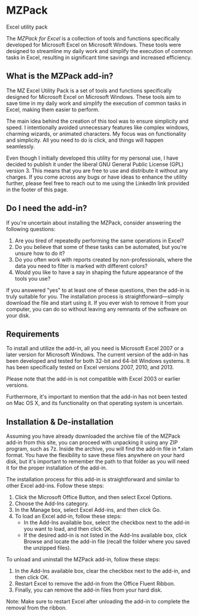# MZPack
Excel utility pack

The *MZPack for Excel* is a collection of tools and functions specifically developed for Microsoft Excel on Microsoft Windows. These tools were designed to streamline my daily work and simplify the execution of common tasks in Excel, resulting in significant time savings and increased efficiency.

## What is the MZPack add-in?

The MZ Excel Utility Pack is a set of tools and functions specifically designed for Microsoft Excel on Microsoft Windows. These tools aim to save time in my daily work and simplify the execution of common tasks in Excel, making them easier to perform.

The main idea behind the creation of this tool was to ensure simplicity and speed. I intentionally avoided unnecessary features like complex windows, charming wizards, or animated characters. My focus was on functionality and simplicity. All you need to do is click, and things will happen seamlessly.

Even though I initially developed this utility for my personal use, I have decided to publish it under the liberal GNU General Public License (GPL) version 3. This means that you are free to use and distribute it without any charges. If you come across any bugs or have ideas to enhance the utility further, please feel free to reach out to me using the LinkedIn link provided in the footer of this page.

## Do I need the add-in?

If you're uncertain about installing the MZPack, consider answering the following questions:

1. Are you tired of repeatedly performing the same operations in Excel?
2. Do you believe that some of these tasks can be automated, but you're unsure how to do it?
3. Do you often work with reports created by non-professionals, where the data you need to filter is marked with different colors?
4. Would you like to have a say in shaping the future appearance of the tools you use?

If you answered "yes" to at least one of these questions, then the add-in is truly suitable for you. The installation process is straightforward—simply download the file and start using it. If you ever wish to remove it from your computer, you can do so without leaving any remnants of the software on your disk.

## Requirements

To install and utilize the add-in, all you need is Microsoft Excel 2007 or a later version for Microsoft Windows. The current version of the add-in has been developed and tested for both 32-bit and 64-bit Windows systems. It has been specifically tested on Excel versions 2007, 2010, and 2013.

Please note that the add-in is not compatible with Excel 2003 or earlier versions.

Furthermore, it's important to mention that the add-in has not been tested on Mac OS X, and its functionality on that operating system is uncertain.

## Installation & De-installation

Assuming you have already downloaded the archive file of the MZPack add-in from this site, you can proceed with unpacking it using any ZIP program, such as 7z. Inside the archive, you will find the add-in file in *.xlam format. You have the flexibility to save these files anywhere on your hard disk, but it's important to remember the path to that folder as you will need it for the proper installation of the add-in.

The installation process for this add-in is straightforward and similar to other Excel add-ins. Follow these steps:

1. Click the Microsoft Office Button, and then select Excel Options.
2. Choose the Add-Ins category.
3. In the Manage box, select Excel Add-ins, and then click Go.
4. To load an Excel add-in, follow these steps:
   - In the Add-Ins available box, select the checkbox next to the add-in you want to load, and then click OK.
   - If the desired add-in is not listed in the Add-Ins available box, click Browse and locate the add-in file (recall the folder where you saved the unzipped files).

To unload and uninstall the MZPack add-in, follow these steps:

1. In the Add-Ins available box, clear the checkbox next to the add-in, and then click OK.
2. Restart Excel to remove the add-in from the Office Fluent Ribbon.
3. Finally, you can remove the add-in files from your hard disk.

Note: Make sure to restart Excel after unloading the add-in to complete the removal from the ribbon.

